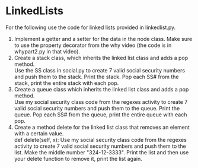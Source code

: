 # LinkedLists
For the following use the code for linked lists provided in linkedlist.py.

1. Implement a getter and a setter for the data in the node class. Make sure to use the property decorator from the why video (the code is in whypart2.py in that video).<br>
2. Create a stack class, which inherits the linked list class and adds a pop method. <br>
   Use the SS class in social.py to create 7 valid social security numbers and push them to the stack. Print the stack. Pop each SS# from the stack, print the entire stack with each pop.
3. Create a queue class which inherits the linked list class and adds a pop method. <br>
   Use my social security class code from the regexes activity to create 7 valid social security numbers and push them to the queue. Print the queue. Pop each SS# from the queue, print the entire queue with each pop.
4. Create a method delete for the linked list class that removes an element with a certain value. <br>
   def delete(self, x):
   Use my social security class code from the regexes activity to create 7 valid social security numbers and push them to the list. Make the middle number "324-12-3333". Print the list and then use your delete function to remove it, print the list again. <br>
   

